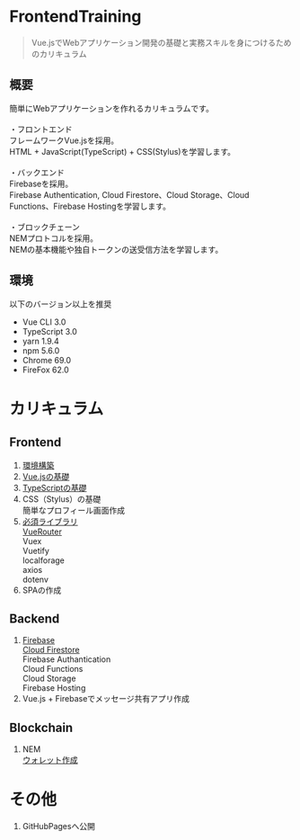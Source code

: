 # FrontendTraining

> Vue.jsでWebアプリケーション開発の基礎と実務スキルを身につけるためのカリキュラム

## 概要
簡単にWebアプリケーションを作れるカリキュラムです。<br><br>
・フロントエンド<br>
フレームワークVue.jsを採用。<br>
HTML + JavaScript(TypeScript) + CSS(Stylus)を学習します。<br><br>
・バックエンド<br>
Firebaseを採用。<br>
Firebase Authentication, Cloud Firestore、Cloud Storage、Cloud Functions、Firebase Hostingを学習します。<br><br>
・ブロックチェーン<br>
NEMプロトコルを採用。<br>
NEMの基本機能や独自トークンの送受信方法を学習します。<br>

## 環境
以下のバージョン以上を推奨
- Vue CLI 3.0
- TypeScript 3.0
- yarn 1.9.4
- npm 5.6.0
- Chrome 69.0
- FireFox 62.0

# カリキュラム
## Frontend
1. [環境構築](./frontend/environment/README.md)<br>
2. [Vue.jsの基礎](./frontend/vuejs/README.md)<br>
3. [TypeScriptの基礎](https://github.com/Programmable-school/TypeScript-Training)<br>
4. CSS（Stylus）の基礎<br>
簡単なプロフィール画面作成<br>
5. [必須ライブラリ](./frontend/vue-library-training/README.md)<br>
[VueRouter]()<br>
Vuex<br>
Vuetify<br>
localforage<br>
axios<br>
dotenv<br>
6. SPAの作成<br>
   
## Backend
1. [Firebase](./backend/firebase/README.md)<br>
[Cloud Firestore](./backend/firebase/firebase-training/README.md)<br>
Firebase Authantication<br>
Cloud Functions<br>
Cloud Storage<br>
Firebase Hosting<br>
2. Vue.js + Firebaseでメッセージ共有アプリ作成<br>

## Blockchain
1. NEM<br>
[ウォレット作成](https://qiita.com/hukusuke1007/items/132a4d3d3736c98125e8)<br>

# その他
1. GitHubPagesへ公開<br>